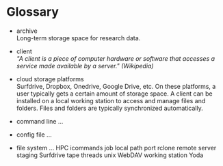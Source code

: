 # Glossary

* archive  
Long-term storage space for research data.

* client  
*"A client is a piece of computer hardware or software that accesses a service made available by a server." (Wikipedia)*

* cloud storage platforms  
Surfdrive, Dropbox, Onedrive, Google Drive, etc. On these platforms, a user typically gets a certain amount of storage space. A client can be installed on a local working station to access and manage files and folders. Files and folders are typically synchronized automatically.

* command line
...

* config file
...

* file system
...
HPC
icommands
job
local
path
port
rclone
remote
server
staging
Surfdrive
tape
threads
unix
WebDAV
working station
Yoda

